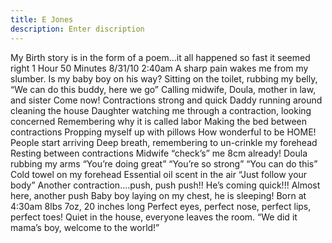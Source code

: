 ```yaml
---
title: E Jones
description: Enter discription
---
```



My Birth story is in the form of a poem…it all happened so fast it seemed right 1 Hour 50 Minutes 8/31/10 2:40am A sharp pain wakes me from my slumber. Is my baby boy on his way? Sitting on the toilet, rubbing my belly, “We can do this buddy, here we go” Calling midwife, Doula, mother in law, and sister Come now! Contractions strong and quick Daddy running around cleaning the house Daughter watching me through a contraction, looking concerned Remembering why it is called labor Making the bed between contractions Propping myself up with pillows How wonderful to be HOME! People start arriving Deep breath, remembering to un-crinkle my forehead Resting between contractions Midwife “check’s” me 8cm already! Doula rubbing my arms “You’re doing great” “You’re so strong” “You can do this” Cold towel on my forehead Essential oil scent in the air “Just follow your body” Another contraction….push, push push!! He’s coming quick!!! Almost here, another push Baby boy laying on my chest, he is sleeping! Born at 4:30am 8lbs 7oz, 20 inches long Perfect eyes, perfect nose, perfect lips, perfect toes! Quiet in the house, everyone leaves the room. “We did it mama’s boy, welcome to the world!”